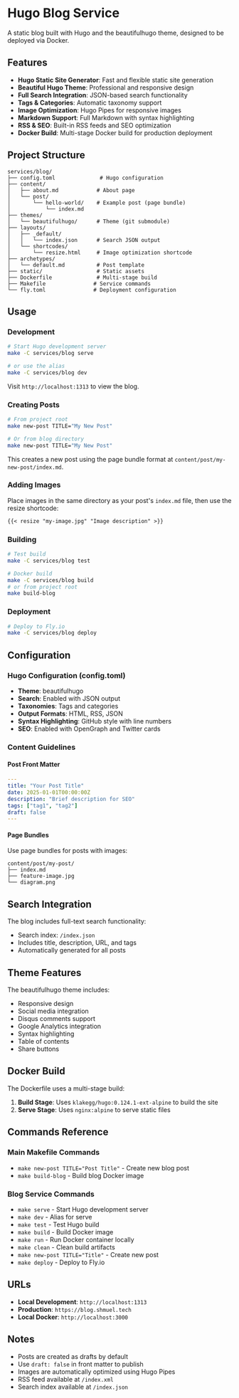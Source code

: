 # Hugo Blog Service

A static blog built with Hugo and the beautifulhugo theme, designed to be deployed via Docker.

## Features

- **Hugo Static Site Generator**: Fast and flexible static site generation
- **Beautiful Hugo Theme**: Professional and responsive design
- **Full Search Integration**: JSON-based search functionality
- **Tags & Categories**: Automatic taxonomy support
- **Image Optimization**: Hugo Pipes for responsive images
- **Markdown Support**: Full Markdown with syntax highlighting
- **RSS & SEO**: Built-in RSS feeds and SEO optimization
- **Docker Build**: Multi-stage Docker build for production deployment

## Project Structure

```
services/blog/
├── config.toml              # Hugo configuration
├── content/
│   ├── about.md            # About page
│   └── post/
│       └── hello-world/    # Example post (page bundle)
│           └── index.md
├── themes/
│   └── beautifulhugo/      # Theme (git submodule)
├── layouts/
│   ├── _default/
│   │   └── index.json      # Search JSON output
│   └── shortcodes/
│       └── resize.html     # Image optimization shortcode
├── archetypes/
│   └── default.md          # Post template
├── static/                 # Static assets
├── Dockerfile              # Multi-stage build
├── Makefile               # Service commands
└── fly.toml               # Deployment configuration
```

## Usage

### Development

```bash
# Start Hugo development server
make -C services/blog serve

# or use the alias
make -C services/blog dev
```

Visit `http://localhost:1313` to view the blog.

### Creating Posts

```bash
# From project root
make new-post TITLE="My New Post"

# Or from blog directory
make new-post TITLE="My New Post"
```

This creates a new post using the page bundle format at `content/post/my-new-post/index.md`.

### Adding Images

Place images in the same directory as your post's `index.md` file, then use the resize shortcode:

```markdown
{{< resize "my-image.jpg" "Image description" >}}
```

### Building

```bash
# Test build
make -C services/blog test

# Docker build
make -C services/blog build
# or from project root
make build-blog
```

### Deployment

```bash
# Deploy to Fly.io
make -C services/blog deploy
```

## Configuration

### Hugo Configuration (config.toml)

- **Theme**: beautifulhugo
- **Search**: Enabled with JSON output
- **Taxonomies**: Tags and categories
- **Output Formats**: HTML, RSS, JSON
- **Syntax Highlighting**: GitHub style with line numbers
- **SEO**: Enabled with OpenGraph and Twitter cards

### Content Guidelines

#### Post Front Matter

```yaml
---
title: "Your Post Title"
date: 2025-01-01T00:00:00Z
description: "Brief description for SEO"
tags: ["tag1", "tag2"]
draft: false
---
```

#### Page Bundles

Use page bundles for posts with images:

```
content/post/my-post/
├── index.md
├── feature-image.jpg
└── diagram.png
```

## Search Integration

The blog includes full-text search functionality:

- Search index: `/index.json`
- Includes title, description, URL, and tags
- Automatically generated for all posts

## Theme Features

The beautifulhugo theme includes:

- Responsive design
- Social media integration
- Disqus comments support
- Google Analytics integration
- Syntax highlighting
- Table of contents
- Share buttons

## Docker Build

The Dockerfile uses a multi-stage build:

1. **Build Stage**: Uses `klakegg/hugo:0.124.1-ext-alpine` to build the site
2. **Serve Stage**: Uses `nginx:alpine` to serve static files

## Commands Reference

### Main Makefile Commands

- `make new-post TITLE="Post Title"` - Create new blog post
- `make build-blog` - Build blog Docker image

### Blog Service Commands

- `make serve` - Start Hugo development server
- `make dev` - Alias for serve
- `make test` - Test Hugo build
- `make build` - Build Docker image
- `make run` - Run Docker container locally
- `make clean` - Clean build artifacts
- `make new-post TITLE="Title"` - Create new post
- `make deploy` - Deploy to Fly.io

## URLs

- **Local Development**: `http://localhost:1313`
- **Production**: `https://blog.shmuel.tech`
- **Local Docker**: `http://localhost:3000`

## Notes

- Posts are created as drafts by default
- Use `draft: false` in front matter to publish
- Images are automatically optimized using Hugo Pipes
- RSS feed available at `/index.xml`
- Search index available at `/index.json`
